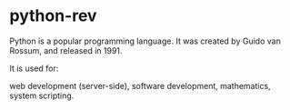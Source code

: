 # python-rev

Python is a popular programming language. It was created by Guido van Rossum, and released in 1991.


It is used for:

web development (server-side),
software development,
mathematics,
system scripting.
